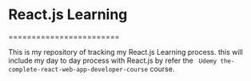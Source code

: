 # React.js Learning
========================

This is my repository of tracking my React.js Learning process. this will include my day to day process with React.js by refer the ` Udemy the-complete-react-web-app-developer-course` course.
